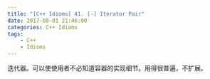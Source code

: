 ```yaml
---
title: "[C++ Idioms] 41. [-] Iterator Pair"
date: 2017-08-01 21:46:00
categories: C++ Idioms
tags:
    - C++
    - Idioms
---
```

迭代器。<!--more-->可以使使用者不必知道容器的实现细节。用得很普遍，不扩展。